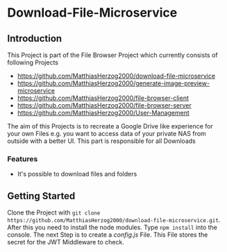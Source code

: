 # Download-File-Microservice

## Introduction

This Project is part of the File Browser Project which currently consists of following Projects

- https://github.com/MatthiasHerzog2000/download-file-microservice
- https://github.com/MatthiasHerzog2000/generate-image-preview-microservice
- https://github.com/MatthiasHerzog2000/file-browser-client
- https://github.com/MatthiasHerzog2000/file-browser-server
- https://github.com/MatthiasHerzog2000/User-Management

The aim of this Projects is to recreate a Google Drive like experience for your own Files e.g. you want to access data of your private NAS from outside with a better UI. This part is responsible for all Downloads

### Features

- It's possible to download files and folders

## Getting Started

Clone the Project with `git clone https://github.com/MatthiasHerzog2000/download-file-microservice.git`.
After this you need to install the node modules. Type `npm install` into the console.
The next Step is to create a _config.js_ File. This File stores the secret for the JWT Middleware to check.
